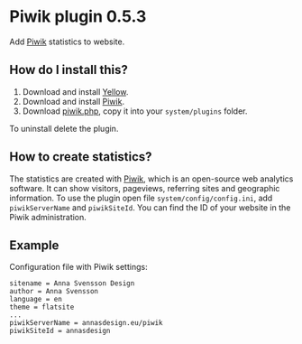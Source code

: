 Piwik plugin 0.5.3
==================
Add [Piwik](http://piwik.org) statistics to website.

How do I install this?
----------------------
1. Download and install [Yellow](https://github.com/datenstrom/yellow/).  
2. Download and install [Piwik](http://piwik.org/).  
3. Download [piwik.php](piwik.php?raw=true), copy it into your `system/plugins` folder.  

To uninstall delete the plugin.

How to create statistics?
-------------------------  
The statistics are created with [Piwik](http://piwik.org/), which is an open-source web analytics software. It can show visitors, pageviews, referring sites and geographic information. To use the plugin open file `system/config/config.ini`, add `piwikServerName` and `piwikSiteId`. You can find the ID of your website in the Piwik administration.

Example
-------
Configuration file with Piwik settings:

    sitename = Anna Svensson Design
    author = Anna Svensson
    language = en
    theme = flatsite
    ...
    piwikServerName = annasdesign.eu/piwik
    piwikSiteId = annasdesign
